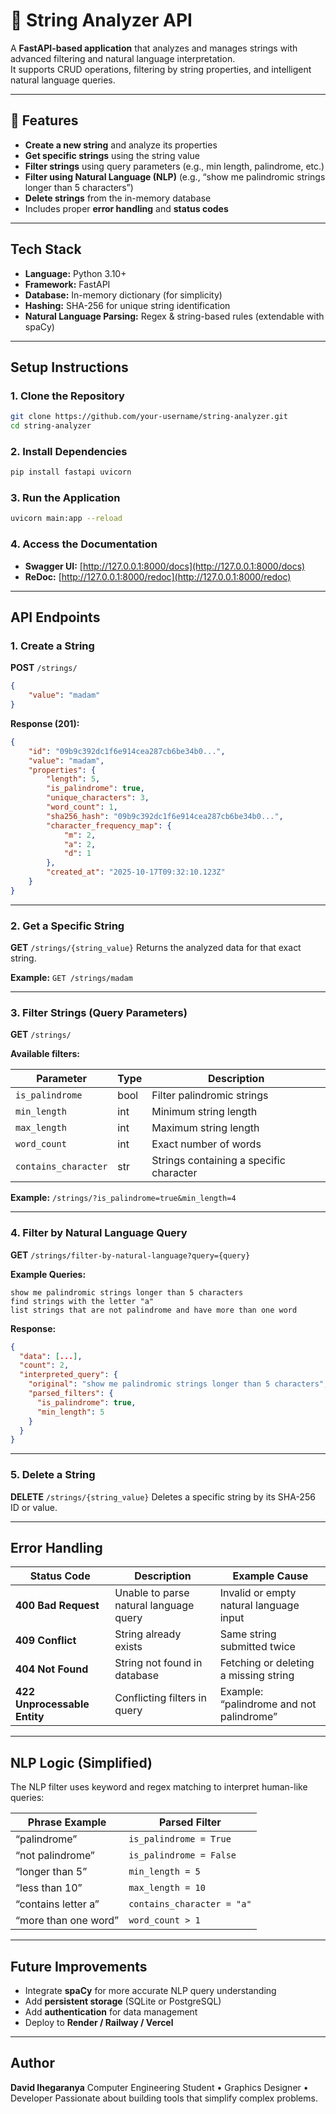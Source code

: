 # 🧠 String Analyzer API

A **FastAPI-based application** that analyzes and manages strings with advanced filtering and natural language interpretation.  
It supports CRUD operations, filtering by string properties, and intelligent natural language queries.

---

## 🚀 Features

- **Create a new string** and analyze its properties
- **Get specific strings** using the string value
- **Filter strings** using query parameters (e.g., min length, palindrome, etc.)
- **Filter using Natural Language (NLP)** (e.g., “show me palindromic strings longer than 5 characters”)
- **Delete strings** from the in-memory database
- Includes proper **error handling** and **status codes**

---

## Tech Stack

- **Language:** Python 3.10+
- **Framework:** FastAPI
- **Database:** In-memory dictionary (for simplicity)
- **Hashing:** SHA-256 for unique string identification
- **Natural Language Parsing:** Regex & string-based rules (extendable with spaCy)

---

## Setup Instructions

### 1. Clone the Repository

```bash
git clone https://github.com/your-username/string-analyzer.git
cd string-analyzer
```

### 2. Install Dependencies

```bash
pip install fastapi uvicorn
```

### 3. Run the Application

```bash
uvicorn main:app --reload
```

### 4. Access the Documentation

- **Swagger UI:** [http://127.0.0.1:8000/docs](http://127.0.0.1:8000/docs)
- **ReDoc:** [http://127.0.0.1:8000/redoc](http://127.0.0.1:8000/redoc)

---

## API Endpoints

### 1. **Create a String**

**POST** `/strings/`

```json
{
	"value": "madam"
}
```

**Response (201):**

```json
{
	"id": "09b9c392dc1f6e914cea287cb6be34b0...",
	"value": "madam",
	"properties": {
		"length": 5,
		"is_palindrome": true,
		"unique_characters": 3,
		"word_count": 1,
		"sha256_hash": "09b9c392dc1f6e914cea287cb6be34b0...",
		"character_frequency_map": {
			"m": 2,
			"a": 2,
			"d": 1
		},
		"created_at": "2025-10-17T09:32:10.123Z"
	}
}
```

---

### 2. **Get a Specific String**

**GET** `/strings/{string_value}`
Returns the analyzed data for that exact string.

**Example:**
`GET /strings/madam`

---

### 3. **Filter Strings (Query Parameters)**

**GET** `/strings/`

**Available filters:**

| Parameter            | Type | Description                             |
| -------------------- | ---- | --------------------------------------- |
| `is_palindrome`      | bool | Filter palindromic strings              |
| `min_length`         | int  | Minimum string length                   |
| `max_length`         | int  | Maximum string length                   |
| `word_count`         | int  | Exact number of words                   |
| `contains_character` | str  | Strings containing a specific character |

**Example:**
`/strings/?is_palindrome=true&min_length=4`

---

### 4. **Filter by Natural Language Query**

**GET** `/strings/filter-by-natural-language?query={query}`

**Example Queries:**

```
show me palindromic strings longer than 5 characters
find strings with the letter "a"
list strings that are not palindrome and have more than one word
```

**Response:**

```json
{
  "data": [...],
  "count": 2,
  "interpreted_query": {
    "original": "show me palindromic strings longer than 5 characters",
    "parsed_filters": {
      "is_palindrome": true,
      "min_length": 5
    }
  }
}
```

---

### 5. **Delete a String**

**DELETE** `/strings/{string_value}`
Deletes a specific string by its SHA-256 ID or value.

---

## Error Handling

| Status Code                  | Description                            | Example Cause                            |
| ---------------------------- | -------------------------------------- | ---------------------------------------- |
| **400 Bad Request**          | Unable to parse natural language query | Invalid or empty natural language input  |
| **409 Conflict**             | String already exists                  | Same string submitted twice              |
| **404 Not Found**            | String not found in database           | Fetching or deleting a missing string    |
| **422 Unprocessable Entity** | Conflicting filters in query           | Example: “palindrome and not palindrome” |

---

## NLP Logic (Simplified)

The NLP filter uses keyword and regex matching to interpret human-like queries:

| Phrase Example       | Parsed Filter              |
| -------------------- | -------------------------- |
| “palindrome”         | `is_palindrome = True`     |
| “not palindrome”     | `is_palindrome = False`    |
| “longer than 5”      | `min_length = 5`           |
| “less than 10”       | `max_length = 10`          |
| “contains letter a”  | `contains_character = "a"` |
| “more than one word” | `word_count > 1`           |

---

## Future Improvements

- Integrate **spaCy** for more accurate NLP query understanding
- Add **persistent storage** (SQLite or PostgreSQL)
- Add **authentication** for data management
- Deploy to **Render / Railway / Vercel**

---

## Author

**David Ihegaranya**
Computer Engineering Student • Graphics Designer • Developer
Passionate about building tools that simplify complex problems.
